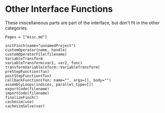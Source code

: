 # Other Interface Functions

These miscellaneous parts are part of the interface, but don't fit in the other categories.

```@index
Pages = ["misc.md"]
```

```@docs
initFinch(name="unnamedProject")
customOperator(name, handle)
customOperatorFile(filename)
VariableTransform
variableTransform(var1, var2, func)
transformVariable(xform::VariableTransform)
preStepFunction(fun)
postStepFunction(fun)
callbackFunction(fun; name="", args=[], body="")
assemblyLoops(indices, parallel_type=[])
exportCode(filename)
importCode(filename)
finalizeFinch()
cachesim(use)
cachesimSolve(var)
```

